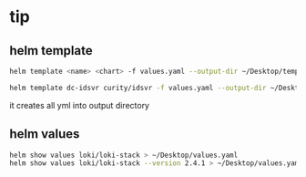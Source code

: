 # tip

## helm template

```bash
helm template <name> <chart> -f values.yaml --output-dir ~/Desktop/template/

helm template dc-idsvr curity/idsvr -f values.yaml --output-dir ~/Desktop/template/
```

it creates all yml into output directory

## helm values

```bash
helm show values loki/loki-stack > ~/Desktop/values.yaml
helm show values loki/loki-stack --version 2.4.1 > ~/Desktop/values.yaml # version
```

